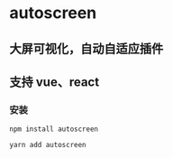 # autoscreen
## 大屏可视化，自动自适应插件
## 支持 vue、react

### 安装
```npm
npm install autoscreen
```
```yarn
yarn add autoscreen
```

